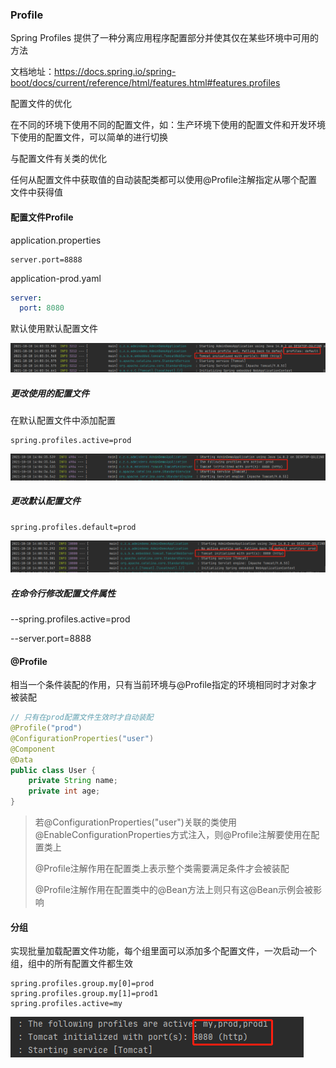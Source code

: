 ### Profile

Spring Profiles 提供了一种分离应用程序配置部分并使其仅在某些环境中可用的方法

文档地址：https://docs.spring.io/spring-boot/docs/current/reference/html/features.html#features.profiles



配置文件的优化

在不同的环境下使用不同的配置文件，如：生产环境下使用的配置文件和开发环境下使用的配置文件，可以简单的进行切换



与配置文件有关类的优化

任何从配置文件中获取值的自动装配类都可以使用@Profile注解指定从哪个配置文件中获得值



#### 配置文件Profile

application.properties

```properties
server.port=8888
```

application-prod.yaml

```yaml
server:
  port: 8080
```

默认使用默认配置文件

![image-20211010140559060](image/image-20211010140559060.png)



##### 更改使用的配置文件

在默认配置文件中添加配置

```properties
spring.profiles.active=prod
```

![image-20211010140656933](image/image-20211010140656933.png)



##### 更改默认配置文件

```properties
spring.profiles.default=prod
```

![image-20211010140952148](image/image-20211010140952148.png)



##### 在命令行修改配置文件属性

--spring.profiles.active=prod

--server.port=8888



#### @Profile

相当一个条件装配的作用，只有当前环境与@Profile指定的环境相同时才对象才被装配

```java
// 只有在prod配置文件生效时才自动装配
@Profile("prod")
@ConfigurationProperties("user")
@Component
@Data
public class User {
    private String name;
    private int age;
}
```

> 若@ConfigurationProperties("user")关联的类使用@EnableConfigurationProperties方式注入，则@Profile注解要使用在配置类上
>
> 
>
> @Profile注解作用在配置类上表示整个类需要满足条件才会被装配
>
> @Profile注解作用在配置类中的@Bean方法上则只有这@Bean示例会被影响





#### 分组

实现批量加载配置文件功能，每个组里面可以添加多个配置文件，一次启动一个组，组中的所有配置文件都生效

```properties
spring.profiles.group.my[0]=prod
spring.profiles.group.my[1]=prod1
spring.profiles.active=my
```

![image-20211010143840223](image/image-20211010143840223.png)
